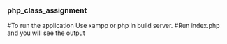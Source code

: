 ### php_class_assignment
#To run the application Use xampp or php in build server.
#Run index.php and you will see the output
